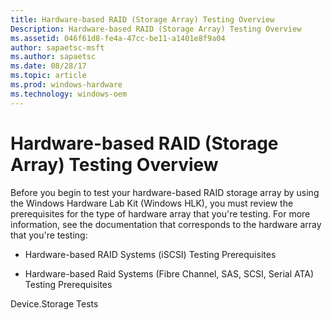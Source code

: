 ```yaml
---
title: Hardware-based RAID (Storage Array) Testing Overview
Description: Hardware-based RAID (Storage Array) Testing Overview
ms.assetid: 046f61d8-fe4a-47cc-be11-a1401e8f9a04
author: sapaetsc-msft
ms.author: sapaetsc
ms.date: 08/28/17
ms.topic: article
ms.prod: windows-hardware
ms.technology: windows-oem
---
```


# Hardware-based RAID (Storage Array) Testing Overview

Before you begin to test your hardware-based RAID storage array by using the Windows Hardware Lab Kit (Windows HLK), you must review the prerequisites for the type of hardware array that you're testing. For more information, see the documentation that corresponds to the hardware array that you're testing:

-   <xref rid="p_hlk_test.hardware_based_raid_systems__iscsi__testing_prerequisites">Hardware-based RAID Systems (iSCSI) Testing Prerequisites</b>

-   <xref rid="p_hlk_test.hardware_based_raid_systems__fibre_channel_sas_scsi_serial_ata__testing_prerequisites">Hardware-based Raid Systems (Fibre Channel, SAS, SCSI, Serial ATA) Testing Prerequisites</b>

<seealso> <xref rid="p_hlk_test.device_storage_tests">Device.Storage Tests</b> </seealso>



